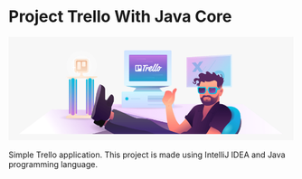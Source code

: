 # Project Trello With Java Core

![hello](hello.png)

Simple Trello application. This project is made using IntelliJ IDEA and Java programming language.
